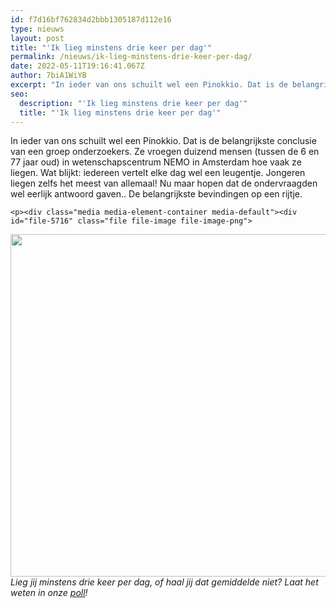 ```yaml
---
id: f7d16bf762834d2bbb1305187d112e16
type: nieuws
layout: post
title: "'Ik lieg minstens drie keer per dag'"
permalink: /nieuws/ik-lieg-minstens-drie-keer-per-dag/
date: 2022-05-11T19:16:41.067Z
author: 7biA1WiYB
excerpt: "In ieder van ons schuilt wel een Pinokkio. Dat is de belangrijkste conclusie van een groep onderzoekers. Ze vroegen duizend mensen (tussen de 6 en 77 jaar oud) in wetenschapscentrum NEMO in Amsterdam hoe vaak ze liegen. Wat blijkt: iedereen vertelt elke dag wel een leugentje. Jongeren liegen zelfs het meest van allemaal! Nu maar hopen dat de ondervraagden wel eerlijk antwoord gaven.. De belangrijkste bevindingen op een rijtje.   "
seo:
  description: "'Ik lieg minstens drie keer per dag'"
  title: "'Ik lieg minstens drie keer per dag'"
---
```

In ieder van ons schuilt wel een Pinokkio. Dat is de belangrijkste conclusie van een groep onderzoekers. Ze vroegen duizend mensen (tussen de 6 en 77 jaar oud) in wetenschapscentrum NEMO in Amsterdam hoe vaak ze liegen. Wat blijkt: iedereen vertelt elke dag wel een leugentje. Jongeren liegen zelfs het meest van allemaal! Nu maar hopen dat de ondervraagden wel eerlijk antwoord gaven.. De belangrijkste bevindingen op een rijtje.   

    <p><div class="media media-element-container media-default"><div id="file-5716" class="file file-image file-image-png">

        
  
  <div class="content">
    <img title="Beeld: 7Days" height="548" width="850" class="media-element file-default" src="https://7dagen.netlify.app/sites/default/files/liegfographic_1.png" alt="">  </div>

  
</div>
</div><em>Lieg jij minstens drie keer per dag, of haal jij dat gemiddelde niet? Laat het weten in onze <a href="https://7dagen.netlify.app/ik-lieg-minstens-drie-keer-dag">poll</a>!</em>  
